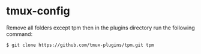 # tmux-config
Remove all folders except tpm then in the plugins directory run the following command:

```bash
$ git clone https://github.com/tmux-plugins/tpm.git tpm
```
